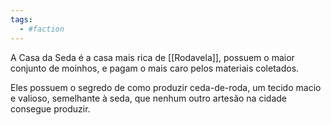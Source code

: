 ```yaml
---
tags:
  - #faction 
---
```

A Casa da Seda é a casa mais rica de [[Rodavela]],  possuem o maior conjunto de moinhos, e pagam o mais caro pelos materiais coletados.

Eles possuem o segredo de como produzir ceda-de-roda, um tecido macio e valioso, semelhante à seda, que nenhum outro artesão na cidade consegue produzir. 